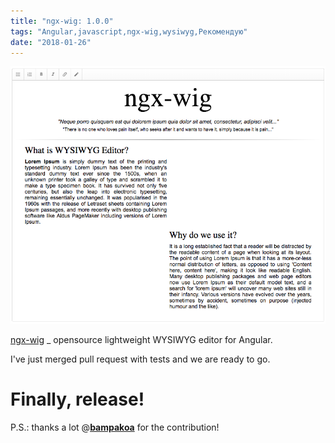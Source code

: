 ```yaml
---
title: "ngx-wig: 1.0.0"
tags: "Angular,javascript,ngx-wig,wysiwyg,Рекомендую"
date: "2018-01-26"
---
```


![](images/33888069-37bde1f0-df4c-11e7-993e-d48ffe0fffbf.png)

[ngx-wig](https://github.com/stevermeister/ngx-wig) _ opensource lightweight WYSIWYG editor for Angular.

I've just merged pull request with tests and we are ready to go.

# Finally, release!

P.S.: thanks a lot @**[bampakoa](https://github.com/bampakoa)** for the contribution!

